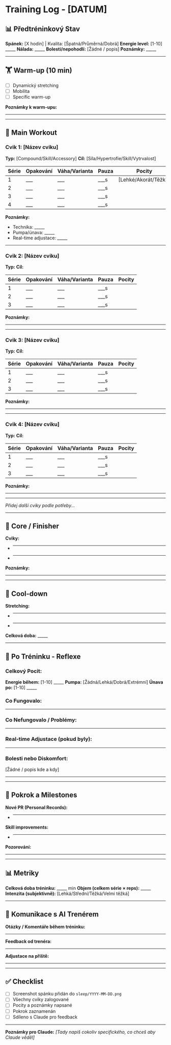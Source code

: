 # Training Log - [DATUM]

## 📊 Předtréninkový Stav

**Spánek:** [X hodin] | Kvalita: [Špatná/Průměrná/Dobrá]
**Energie level:** [1-10] _____
**Nálada:** _____
**Bolesti/nepohodlí:** [Žádné / popis]
**Poznámky:** _____

---

## 🏋️ Warm-up (10 min)

- [ ] Dynamický stretching
- [ ] Mobilita
- [ ] Specific warm-up

**Poznámky k warm-upu:**
_____

---

## 💪 Main Workout

### Cvik 1: [Název cviku]

**Typ:** [Compound/Skill/Accessory]
**Cíl:** [Síla/Hypertrofie/Skill/Vytrvalost]

| Série | Opakování | Váha/Varianta | Pauza | Pocity |
|-------|-----------|---------------|-------|--------|
| 1 | ___ | ___ | ___s | [Lehké/Akorát/Těžké] |
| 2 | ___ | ___ | ___s | |
| 3 | ___ | ___ | ___s | |
| 4 | ___ | ___ | ___s | |

**Poznámky:**
- Technika: _____
- Pumpa/únava: _____
- Real-time adjustace: _____

---

### Cvik 2: [Název cviku]

**Typ:**
**Cíl:**

| Série | Opakování | Váha/Varianta | Pauza | Pocity |
|-------|-----------|---------------|-------|--------|
| 1 | ___ | ___ | ___s | |
| 2 | ___ | ___ | ___s | |
| 3 | ___ | ___ | ___s | |

**Poznámky:**
_____

---

### Cvik 3: [Název cviku]

**Typ:**
**Cíl:**

| Série | Opakování | Váha/Varianta | Pauza | Pocity |
|-------|-----------|---------------|-------|--------|
| 1 | ___ | ___ | ___s | |
| 2 | ___ | ___ | ___s | |
| 3 | ___ | ___ | ___s | |

**Poznámky:**
_____

---

### Cvik 4: [Název cviku]

**Typ:**
**Cíl:**

| Série | Opakování | Váha/Varianta | Pauza | Pocity |
|-------|-----------|---------------|-------|--------|
| 1 | ___ | ___ | ___s | |
| 2 | ___ | ___ | ___s | |
| 3 | ___ | ___ | ___s | |

**Poznámky:**
_____

---

_Přidej další cviky podle potřeby..._

---

## 🧘 Core / Finisher

**Cviky:**
- _____
- _____

**Poznámky:**
_____

---

## 🧊 Cool-down

**Stretching:**
- _____
- _____

**Celková doba:** _____

---

## 📝 Po Tréninku - Reflexe

### Celkový Pocit:
**Energie během:** [1-10] _____
**Pumpa:** [Žádná/Lehká/Dobrá/Extrémní]
**Únava po:** [1-10] _____

### Co Fungovalo:
_____

### Co Nefungovalo / Problémy:
_____

### Real-time Adjustace (pokud byly):
_____

### Bolesti nebo Diskomfort:
[Žádné / popis kde a kdy]
_____

---

## 🎯 Pokrok a Milestones

**Nové PR (Personal Records):**
- _____

**Skill improvements:**
- _____

**Pozorování:**
_____

---

## 📊 Metriky

**Celková doba tréninku:** _____ min
**Objem (celkem série × reps):** _____
**Intenzita (subjektivně):** [Lehká/Střední/Těžká/Velmi těžká]

---

## 💬 Komunikace s AI Trenérem

**Otázky / Komentáře během tréninku:**
_____

**Feedback od trenéra:**
_____

**Adjustace na příště:**
_____

---

## ✅ Checklist

- [ ] Screenshot spánku přidán do `sleep/YYYY-MM-DD.png`
- [ ] Všechny cviky zalogované
- [ ] Pocity a poznámky napsané
- [ ] Pokrok zaznamenán
- [ ] Sdíleno s Claude pro feedback

---

**Poznámky pro Claude:**
_[Tady napiš cokoliv specifického, co chceš aby Claude věděl]_
